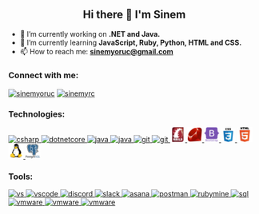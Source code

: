 <h2 align="center"> Hi there 👋 I'm Sinem </h2>

- 🔭 I’m currently working on **.NET and Java.**
- 🌱 I’m currently learning **JavaScript, Ruby, Python, HTML and CSS.**
- 📫 How to reach me: **sinemyoruc@gmail.com**

<h3 align="left">Connect with me:</h3>
<p align="left">
<a href="https://www.linkedin.com/in/sinem-yoruc/" target="blank" rel=”noopener”><img align="center" src="https://velanovascular.com/wp-content/uploads/2020/06/LinkedIn.png" alt="sinemyoruc" height="30" width="30" /></a>
<a href="https://www.instagram.com/sinem.yrc/" target="blank" rel=”noopener”><img align="center" src="https://upload.wikimedia.org/wikipedia/commons/thumb/e/e7/Instagram_logo_2016.svg/1200px-Instagram_logo_2016.svg.png" alt="sinemyrc" height="30" width="30" /></a>
</p>

<h3 align="left">Technologies:</h3>
<p align="left"> 
 <a href="https://docs.microsoft.com/en-us/dotnet/csharp/" target="_blank" rel=”noopener”> <img src="https://seeklogo.com/images/C/c-sharp-c-logo-02F17714BA-seeklogo.com.png" alt="csharp" width="27" height="30"/> </a>
<a href="https://dotnet.microsoft.com/" target="_blank" rel=”noopener”> <img src="https://upload.wikimedia.org/wikipedia/commons/thumb/e/ee/.NET_Core_Logo.svg/1200px-.NET_Core_Logo.svg.png" alt="dotnetcore" width="30" height="30"/> </a>
 <a href="https://www.java.com/tr/" target="_blank" rel=”noopener”> <img src="https://static.wikia.nocookie.net/logopedia/images/d/d0/Java.svg/revision/latest?cb=20180314141626" alt="java" width="30" height="30"/> </a>
  <a href="https://www.javascript.com/" target="_blank" rel=”noopener”> <img src="https://static.wikia.nocookie.net/logopedia/images/d/dd/Js1_0.png/revision/latest?cb=20151111192716" alt="java" width="30" height="30"/> </a>
 <a href="https://git-scm.com/" target="_blank" rel=”noopener”> <img src="https://www.vectorlogo.zone/logos/git-scm/git-scm-icon.svg" alt="git" width="30" height="30"/> </a>
 <a href="https://www.python.org/" target="_blank" rel=”noopener”> <img src="https://static.wikia.nocookie.net/logopedia/images/e/e4/Python.png/revision/latest?cb=20130122221055" alt="git" width="50" height="30"/> </a>
<a href="https://rubyonrails.org" target="_blank" rel=”noopener”> <img src="https://raw.githubusercontent.com/devicons/devicon/master/icons/rails/rails-original-wordmark.svg" alt="rails" width="30" height="30"/> </a> 
<a href="https://www.ruby-lang.org/en/" target="_blank" rel=”noopener”> <img src="https://raw.githubusercontent.com/devicons/devicon/master/icons/ruby/ruby-original.svg" alt="ruby" width="30" height="30"/> </a> 
<a href="https://getbootstrap.com" target="_blank" rel=”noopener”> <img src="https://raw.githubusercontent.com/devicons/devicon/master/icons/bootstrap/bootstrap-plain-wordmark.svg" alt="bootstrap" width="30" height="30"/> </a>
<a href="https://www.w3schools.com/css/" target="_blank" rel=”noopener”> <img src="https://raw.githubusercontent.com/devicons/devicon/master/icons/css3/css3-original-wordmark.svg" alt="css3" width="28" height="28"/> </a> 
<a href="https://www.w3.org/html/" target="_blank" rel=”noopener”> <img src="https://raw.githubusercontent.com/devicons/devicon/master/icons/html5/html5-original-wordmark.svg" alt="html5" width="30" height="30"/> </a> 
<a href="https://www.linux.org/" target="_blank" rel=”noopener”> <img src="https://raw.githubusercontent.com/devicons/devicon/master/icons/linux/linux-original.svg" alt="linux" width="30" height="30"/> </a> 
<a href="https://www.postgresql.org" target="_blank" rel=”noopener”> <img src="https://raw.githubusercontent.com/devicons/devicon/master/icons/postgresql/postgresql-original-wordmark.svg" alt="postgresql" width="30" height="30"/> </a>
</p>

<h3 align="left">Tools:</h3>
<a href="https://visualstudio.microsoft.com/tr/vs/" target="_blank" rel=”noopener”> <img src="https://static.wikia.nocookie.net/logopedia/images/e/ec/Microsoft_Visual_Studio_2022.svg/revision/latest?cb=20211027141551.png" alt="vs" width="30" height="30"/> </a>
<a href="https://code.visualstudio.com/" target="_blank" rel=”noopener”> <img src="https://upload.wikimedia.org/wikipedia/commons/thumb/9/9a/Visual_Studio_Code_1.35_icon.svg/1024px-Visual_Studio_Code_1.35_icon.svg.png" alt="vscode" width="30" height="30"/> </a>
<a href="https://discord.com/" target="_blank" rel=”noopener”> <img src="https://cdn4.iconfinder.com/data/icons/logos-and-brands/512/91_Discord_logo_logos-512.png" alt="discord" width="30" height="30"/> </a> 
<a href="https://slack.com/intl/en-tr/" target="_blank" rel=”noopener”> <img src="https://cdn.brandfolder.io/5H442O3W/as/pl546j-7le8zk-4nzzs1/Slack_Mark_Web.png" alt="slack" width="37" height="37"/> </a>
<a href="https://asana.com" target="_blank" rel=”noopener”> <img src="https://cdn.freebiesupply.com/logos/thumbs/2x/asana-logo-logo.png" alt="asana" width="37" height="27"/> </a>
<a href="https://postman.com" target="_blank" rel=”noopener”> <img src="https://www.vectorlogo.zone/logos/getpostman/getpostman-icon.svg" alt="postman" width="30" height="30"/> </a> 
<a href="https://www.jetbrains.com/ruby/" target="_blank" rel=”noopener”> <img src="https://resources.jetbrains.com/storage/products/rubymine/img/meta/rubymine_logo_300x300.png" alt="rubymine" width="30" height="30"/> </a>
<a href="https://docs.microsoft.com/en-us/sql/ssms/download-sql-server-management-studio-ssms?view=sql-server-ver16" target="_blank" rel=”noopener”> <img src="https://static.wikia.nocookie.net/logopedia/images/8/80/SQLServer.png/revision/latest?cb=20150614233448.png" alt="sql" width="30" height="30"/> </a>  
<a href="https://www.vmware.com/products/workstation-pro/workstation-pro-evaluation.html" target="_blank" rel=”noopener”> <img src="https://static.wikia.nocookie.net/logopedia/images/5/5a/Vmware_workstation_16_icon.svg/revision/latest?cb=20210219144755.png" alt="vmware" width="30" height="30"/> </a> 
<a href="https://www.arduino.cc/" target="_blank" rel=”noopener”> <img src="https://static.wikia.nocookie.net/software/images/2/2a/Arduino-logo.svg/revision/latest?cb=20100721050148.png" alt="vmware" width="30" height="30"/> </a>
<a href="https://developer.android.com/studio" target="_blank" rel=”noopener”> <img src="https://static.wikia.nocookie.net/logopedia/images/d/db/Android_Studio_Icon_2021.svg/revision/latest?cb=20210305211354.png" alt="vmware" width="30" height="30"/> </a> 
</p>




